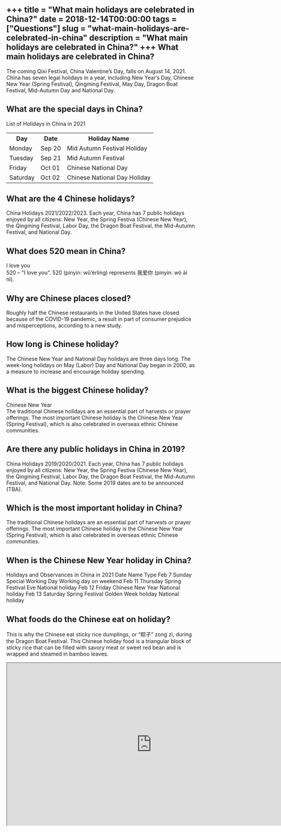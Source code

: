 +++
title = "What main holidays are celebrated in China?"
date = 2018-12-14T00:00:00
tags = ["Questions"]
slug = "what-main-holidays-are-celebrated-in-china"
description = "What main holidays are celebrated in China?"
+++
What main holidays are celebrated in China?
-------------------------------------------

The coming Qixi Festival, China Valentine’s Day, falls on August 14, 2021. China has seven legal holidays in a year, including New Year’s Day, Chinese New Year (Spring Festival), Qingming Festival, May Day, Dragon Boat Festival, Mid-Autumn Day and National Day.

What are the special days in China?
-----------------------------------

List of Holidays in China in 2021

<table><tr><th>Day</th><th>Date</th><th>Holiday Name</th></tr><tr><td>Monday</td><td>Sep 20</td><td>Mid Autumn Festival Holiday</td></tr><tr><td>Tuesday</td><td>Sep 21</td><td>Mid Autumn Festival</td></tr><tr><td>Friday</td><td>Oct 01</td><td>Chinese National Day</td></tr><tr><td>Saturday</td><td>Oct 02</td><td>Chinese National Day Holiday</td></tr></table>

What are the 4 Chinese holidays?
--------------------------------

China Holidays 2021/2022/2023. Each year, China has 7 public holidays enjoyed by all citizens: New Year, the Spring Festiva (Chinese New Year), the Qingming Festival, Labor Day, the Dragon Boat Festival, the Mid-Autumn Festival, and National Day.

What does 520 mean in China?
----------------------------

I love you  
520 – “I love you”. 520 (pinyin: wǔ’èrlíng) represents 我爱你 (pinyin: wǒ ài nǐ).

Why are Chinese places closed?
------------------------------

Roughly half the Chinese restaurants in the United States have closed because of the COVID-19 pandemic, a result in part of consumer prejudice and misperceptions, according to a new study.

How long is Chinese holiday?
----------------------------

The Chinese New Year and National Day holidays are three days long. The week-long holidays on May (Labor) Day and National Day began in 2000, as a measure to increase and encourage holiday spending.

What is the biggest Chinese holiday?
------------------------------------

Chinese New Year  
The traditional Chinese holidays are an essential part of harvests or prayer offerings. The most important Chinese holiday is the Chinese New Year (Spring Festival), which is also celebrated in overseas ethnic Chinese communities.

Are there any public holidays in China in 2019?
-----------------------------------------------

China Holidays 2019/2020/2021. Each year, China has 7 public holidays enjoyed by all citizens: New Year, the Spring Festiva (Chinese New Year), the Qingming Festival, Labor Day, the Dragon Boat Festival, the Mid-Autumn Festival, and National Day. Note: Some 2019 dates are to be announced (TBA).

Which is the most important holiday in China?
---------------------------------------------

The traditional Chinese holidays are an essential part of harvests or prayer offerings. The most important Chinese holiday is the Chinese New Year (Spring Festival), which is also celebrated in overseas ethnic Chinese communities.

When is the Chinese New Year holiday in China?
----------------------------------------------

Holidays and Observances in China in 2021 Date Name Type Feb 7 Sunday Special Working Day Working day on weekend Feb 11 Thursday Spring Festival Eve National holiday Feb 12 Friday Chinese New Year National holiday Feb 13 Saturday Spring Festival Golden Week holiday National holiday

What foods do the Chinese eat on holiday?
-----------------------------------------

This is why the Chinese eat sticky rice dumplings, or “粽子” zong zi, during the Dragon Boat Festival. This Chinese holiday food is a triangular block of sticky rice that can be filled with savory meat or sweet red bean and is wrapped and steamed in bamboo leaves.

<iframe allow="accelerometer; autoplay; clipboard-write; encrypted-media; gyroscope; picture-in-picture" allowfullscreen="" class="__youtube_prefs__  epyt-is-override  no-lazyload" data-no-lazy="1" data-origheight="433" data-origwidth="770" data-skipgform_ajax_framebjll="" height="433" id="_ytid_53759" loading="lazy" src="https://www.youtube.com/embed/hwbi5PJ5VOc?enablejsapi=1&autoplay=0&cc_load_policy=0&cc_lang_pref=&iv_load_policy=1&loop=0&modestbranding=0&rel=1&fs=1&playsinline=0&autohide=2&theme=dark&color=red&controls=1&" title="YouTube player" width="770"></iframe>